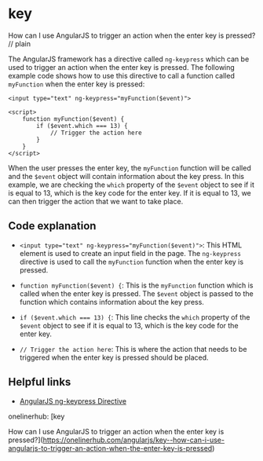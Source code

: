 # key

How can I use AngularJS to trigger an action when the enter key is pressed?
// plain

The AngularJS framework has a directive called `ng-keypress` which can be used to trigger an action when the enter key is pressed. The following example code shows how to use this directive to call a function called `myFunction` when the enter key is pressed:

```
<input type="text" ng-keypress="myFunction($event)">

<script>
    function myFunction($event) {
        if ($event.which === 13) {
            // Trigger the action here
        }
    }
</script>
```

When the user presses the enter key, the `myFunction` function will be called and the `$event` object will contain information about the key press. In this example, we are checking the `which` property of the `$event` object to see if it is equal to 13, which is the key code for the enter key. If it is equal to 13, we can then trigger the action that we want to take place.

## Code explanation


- `<input type="text" ng-keypress="myFunction($event)">`: This HTML element is used to create an input field in the page. The `ng-keypress` directive is used to call the `myFunction` function when the enter key is pressed.

- `function myFunction($event) {`: This is the `myFunction` function which is called when the enter key is pressed. The `$event` object is passed to the function which contains information about the key press.

- `if ($event.which === 13) {`: This line checks the `which` property of the `$event` object to see if it is equal to 13, which is the key code for the enter key.

- `// Trigger the action here`: This is where the action that needs to be triggered when the enter key is pressed should be placed.

## Helpful links

- [AngularJS ng-keypress Directive](https://docs.angularjs.org/api/ng/directive/ngKeypress)

onelinerhub: [key

How can I use AngularJS to trigger an action when the enter key is pressed?](https://onelinerhub.com/angularjs/key--how-can-i-use-angularjs-to-trigger-an-action-when-the-enter-key-is-pressed)